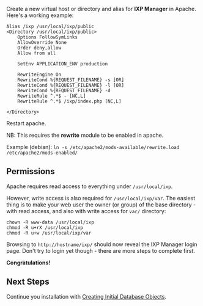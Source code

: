 Create a new virtual host or directory and alias for **IXP Manager** in Apache. Here's a working example:


    Alias /ixp /usr/local/ixp/public
    <Directory /usr/local/ixp/public>
        Options FollowSymLinks
        AllowOverride None
        Order deny,allow
        Allow from all
        
        SetEnv APPLICATION_ENV production
        
        RewriteEngine On
        RewriteCond %{REQUEST_FILENAME} -s [OR]
        RewriteCond %{REQUEST_FILENAME} -l [OR]
        RewriteCond %{REQUEST_FILENAME} -d
        RewriteRule ^.*$ - [NC,L]
        RewriteRule ^.*$ /ixp/index.php [NC,L]

    </Directory>

Restart apache.

NB: This requires the **rewrite** module to be enabled in apache.

Example (debian): ``ln -s /etc/apache2/mods-available/rewrite.load /etc/apache2/mods-enabled/``

## Permissions

Apache requires read access to everything under ``/usr/local/ixp``.

However, write access is also required for ``/usr/local/ixp/var``. The easiest thing is to make your web user the owner (or group) of the base directory - with read access, and also with write access for ``var/`` directory:

    chown -R www-data /usr/local/ixp
    chmod -R u+rX /usr/local/ixp
    chmod -R u+w /usr/local/ixp/var


Browsing to `http://hostname/ixp/` should now reveal the IXP Manager login page. Don't try to login yet though - there are more steps to complete first.

**Congratulations!**


## Next Steps

Continue you installation with [Creating Initial Database Objects](Installation-07-Creating-Initial-Database-Objects).